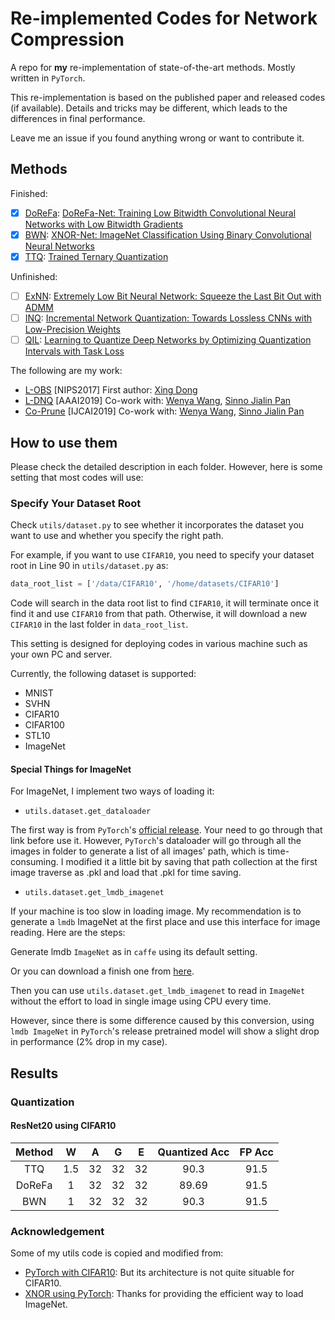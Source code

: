 # Re-implemented Codes for Network Compression

A repo for **my** re-implementation of state-of-the-art methods. Mostly written in `PyTorch`.

This re-implementation is based on the published paper and released codes (if available). Details and tricks may be 
different, which leads to the differences in final performance.

Leave me an issue if you found anything wrong or want to contribute it.
## Methods

Finished:

- [X] [DoReFa](./DoReFa): [DoReFa-Net: Training Low Bitwidth Convolutional Neural Networks with Low Bitwidth Gradients](https://arxiv.org/abs/1606.06160)
- [X] [BWN](./BWN): [XNOR-Net: ImageNet Classification Using Binary Convolutional Neural Networks](https://arxiv.org/abs/1603.05279)
- [X] [TTQ](./TTQ): [Trained Ternary Quantization](https://arxiv.org/pdf/1612.01064v1.pdf)

Unfinished:

- [ ] [ExNN](./ExNN): [Extremely Low Bit Neural Network: Squeeze the Last Bit Out with ADMM](https://arxiv.org/abs/1707.09870)
- [ ] [INQ](./INQ): [Incremental Network Quantization: Towards Lossless CNNs with Low-Precision Weights](https://arxiv.org/abs/1702.03044)
- [ ] [QIL](./QIL): [Learning to Quantize Deep Networks by Optimizing Quantization Intervals with Task Loss](https://arxiv.org/abs/1808.05779) 

The following are my work:
- [L-OBS](https://github.com/csyhhu/L-OBS) [NIPS2017] First author: [Xing Dong](http://www.simonxin.com/)
- [L-DNQ](https://github.com/csyhhu/L-DNQ) [AAAI2019] Co-work with: [Wenya Wang](https://www.ntu.edu.sg/home/wangwy/), [Sinno Jialin Pan](https://www.ntu.edu.sg/home/sinnopan/)
- [Co-Prune](https://github.com/csyhhu/Co-Prune) [IJCAI2019] Co-work with: [Wenya Wang](https://www.ntu.edu.sg/home/wangwy/), [Sinno Jialin Pan](https://www.ntu.edu.sg/home/sinnopan/)


## How to use them
Please check the detailed description in each folder. However, here is some setting that most codes will use:

### Specify Your Dataset Root
Check `utils/dataset.py` to see whether it incorporates the dataset you want to use and whether you specify the right path.

For example, if you want to use `CIFAR10`, you need to specify your dataset root in Line 90 in `utils/dataset.py` as:
```python
data_root_list = ['/data/CIFAR10', '/home/datasets/CIFAR10']
```
Code will search in the data root list to find `CIFAR10`, it will terminate once it find it and use `CIFAR10` from that path.
Otherwise, it will download a new `CIFAR10` in the last folder in `data_root_list`. 

This setting is designed for deploying codes in various machine such as your own PC and server.

Currently, the following dataset is supported:
- MNIST
- SVHN
- CIFAR10
- CIFAR100
- STL10
- ImageNet

#### Special Things for ImageNet
For ImageNet, I implement two ways of loading it:

- `utils.dataset.get_dataloader`

The first way is from `PyTorch`'s [official release](https://github.com/pytorch/examples/tree/master/imagenet). 
Your need to go through that link before use it. However, `PyTorch`'s dataloader will go through all the images 
in folder to generate a list of all images' path, which is time-consuming. I modified it a little bit by saving 
that path collection at the first image traverse as .pkl and load that .pkl for time saving.

- `utils.dataset.get_lmdb_imagenet`

If your machine is too slow in loading image. My recommendation is to generate a `lmdb` ImageNet at the first place
and use this interface for image reading. Here are the steps:

Generate lmdb `ImageNet` as in `caffe` using its default setting.

Or you can download a finish one from [here](https://github.com/jiecaoyu/XNOR-Net-PyTorch).

Then you can use `utils.dataset.get_lmdb_imagenet` to read in `ImageNet` without the effort to
load in single image using CPU every time.

However, since there is some difference caused by this conversion, using `lmdb ImageNet` in `PyTorch`'s
release pretrained model will show a slight drop in performance (2% drop in my case).

## Results

### Quantization

#### ResNet20 using CIFAR10

| Method | W | A | G | E | Quantized Acc | FP Acc |
| :-------:|:---:|:---:|:---:|:---:|:-------------:|:--------:|
| TTQ    |1.5| 32| 32| 32|     90.3      | 91.5  |
| DoReFa | 1 | 32|32|32| 89.69 | 91.5|
| BWN    | 1 | 32|32|32| 90.3 | 91.5|


### Acknowledgement

Some of my utils code is copied and modified from:

- [PyTorch with CIFAR10](https://github.com/kuangliu/pytorch-cifar): But its architecture is not quite situable for CIFAR10.
- [XNOR using PyTorch](https://github.com/jiecaoyu/XNOR-Net-PyTorch): Thanks for providing the efficient way to load ImageNet.